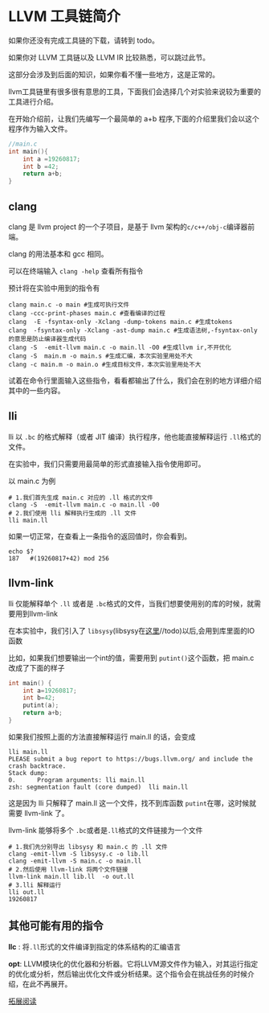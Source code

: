 # LLVM 工具链简介

如果你还没有完成工具链的下载，请转到  todo。

如果你对 LLVM 工具链以及 LLVM IR 比较熟悉，可以跳过此节。

这部分会涉及到后面的知识，如果你看不懂一些地方，这是正常的。

llvm工具链里有很多很有意思的工具，下面我们会选择几个对实验来说较为重要的工具进行介绍。

在开始介绍前，让我们先编写一个最简单的 a+b 程序,下面的介绍里我们会以这个程序作为输入文件。

``` c
//main.c
int main(){
    int a =19260817;
   	int b =42;
    return a+b;
}
```

## clang

clang 是 llvm project 的一个子项目，是基于 llvm 架构的`c/c++/obj-c`编译器前端。

clang 的用法基本和 gcc 相同。

可以在终端输入 `clang -help` 查看所有指令

预计将在实验中用到的指令有

```shell
clang main.c -o main #生成可执行文件
clang -ccc-print-phases main.c #查看编译的过程
clang  -E -fsyntax-only -Xclang -dump-tokens main.c #生成tokens
clang  -fsyntax-only -Xclang -ast-dump main.c #生成语法树,-fsyntax-only的意思是防止编译器生成代码 
clang -S  -emit-llvm main.c -o main.ll -O0 #生成llvm ir,不开优化
clang -S  main.m -o main.s #生成汇编，本次实验里用处不大
clang -c main.m -o main.o #生成目标文件，本次实验里用处不大
```

试着在命令行里面输入这些指令，看看都输出了什么，我们会在别的地方详细介绍其中的一些内容。

## lli

lli 以 `.bc` 的格式解释（或者 JIT 编译）执行程序，他也能直接解释运行 `.ll`格式的文件。

在实验中，我们只需要用最简单的形式直接输入指令使用即可。

以 main.c 为例

```shell
# 1.我们首先生成 main.c 对应的 .ll 格式的文件
clang -S  -emit-llvm main.c -o main.ll -O0 
# 2.我们使用 lli 解释执行生成的 .ll 文件
lli main.ll
```

如果一切正常，在查看上一条指令的返回值时，你会看到。

``` shell
echo $?
187   #(19260817+42) mod 256
```

## llvm-link

lli 仅能解释单个 `.ll` 或者是 `.bc`格式的文件，当我们想要使用别的库的时候，就需要用到llvm-link

在本实验中，我们引入了 `libsysy`(libsysy在<u>这里</u>//todo)以后,会用到库里面的IO函数

比如，如果我们想要输出一个int的值，需要用到 `putint()`这个函数，把 main.c 改成了下面的样子

``` c
int main() {
    int a=19260817;
    int b=42;
    putint(a);
    return a+b;
}
```

如果我们按照上面的方法直接解释运行 main.ll 的话，会变成

```shell
lli main.ll
PLEASE submit a bug report to https://bugs.llvm.org/ and include the crash backtrace.
Stack dump:
0.      Program arguments: lli main.ll
zsh: segmentation fault (core dumped)  lli main.ll
```

这是因为 lli 只解释了 main.ll 这一个文件，找不到库函数 `putint`在哪，这时候就需要 llvm-link 了。

llvm-link 能够将多个 `.bc`或者是`.ll`格式的文件链接为一个文件

``` shell
# 1.我们先分别导出 libsysy 和 main.c 的 .ll 文件
clang -emit-llvm -S libsysy.c -o lib.ll 
clang -emit-llvm -S main.c -o main.ll
# 2.然后使用 llvm-link 将两个文件链接
llvm-link main.ll lib.ll  -o out.ll  
# 3.lli 解释运行
lli out.ll
19260817 
```

## 其他可能有用的指令

**llc** : 将`.ll`形式的文件编译到指定的体系结构的汇编语言

**opt**: LLVM模块化的优化器和分析器。它将LLVM源文件作为输入，对其运行指定的优化或分析，然后输出优化文件或分析结果。这个指令会在挑战任务的时候介绍，在此不再展开。

[拓展阅读](https://llvm.liuxfe.com/docs/man/lli)

